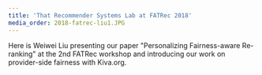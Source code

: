```yaml
---
title: 'That Recommender Systems Lab at FATRec 2018'
media_order: 2018-fatrec-liu1.JPG
---
```


Here is Weiwei Liu presenting our paper "Personalizing Fairness-aware Re-ranking" at the 2nd FATRec workshop and introducing our work on provider-side fairness with Kiva.org.
